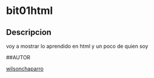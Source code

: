 # bit01html

## Descripcion

voy a mostrar lo aprendido en html y un poco de quien soy

##AUTOR

[wilsonchaparro](https://www.instagram.com/wilsonbaronchaparro/)
